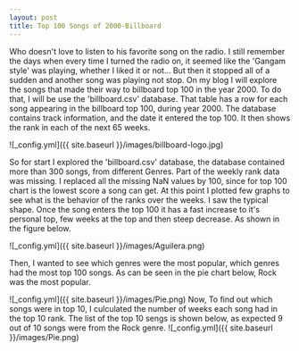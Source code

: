 ```yaml
---
layout: post
title: Top 100 Songs of 2000-Billboard
---
```


Who doesn't love to listen to his favorite song on the radio. I still remember the days when every time I turned the radio on, it seemed like the 'Gangam style' was playing, whether I liked it or not... But then it stopped all of a sudden and another song was playing not stop. On my blog I will explore the songs that made their way to billboard top 100 in the year 2000. To do that, I will be use the 'billboard.csv' database. That table has a row for each song appearing in the billboard top 100, during year 2000. The database contains track information, and the date it entered the top 100. It then shows the rank in each of the next 65 weeks. 

![_config.yml]({{ site.baseurl }}/images/billboard-logo.jpg)

So for start I explored the 'billboard.csv' database, the database contained more than 300 songs, from different Genres. Part of the weekly rank data was missing. I replaced all the missing NaN values by 100, since for top 100 chart is the lowest score a song can get. At this point I plotted few graphs to see what is the behavior of the ranks over the weeks. I saw the typical shape. Once the song enters the top 100 it has a fast increase to it's personal top, few weeks at the top and then steep decrease. As shown in the figure below.

![_config.yml]({{ site.baseurl }}/images/Aguilera.png)

Then, I wanted to see which genres were the most popular, which genres had the most top 100 songs. As can be seen in the pie chart below, Rock was the most popular.

![_config.yml]({{ site.baseurl }}/images/Pie.png)
Now, To find out which songs were in top 10, I culculated the number of weeks each song had in the top 10 rank. The list of the top 10 sengs is shown below, as expected 9 out of 10 songs were from the Rock genre.
![_config.yml]({{ site.baseurl }}/images/Pie.png)


